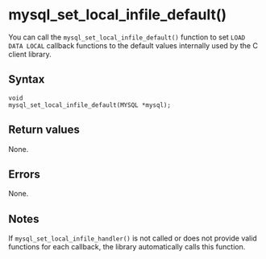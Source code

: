 mysql_set_local_infile_default() 
=====================================================

You can call the `mysql_set_local_infile_default()` function to set `LOAD DATA LOCAL` callback functions to the default values internally used by the C client library. 

Syntax 
---------------------------

```unknow
void
mysql_set_local_infile_default(MYSQL *mysql);
```



Return values 
----------------------------------

None.

Errors 
---------------------------

None.

Notes 
--------------------------

If `mysql_set_local_infile_handler()` is not called or does not provide valid functions for each callback, the library automatically calls this function.
